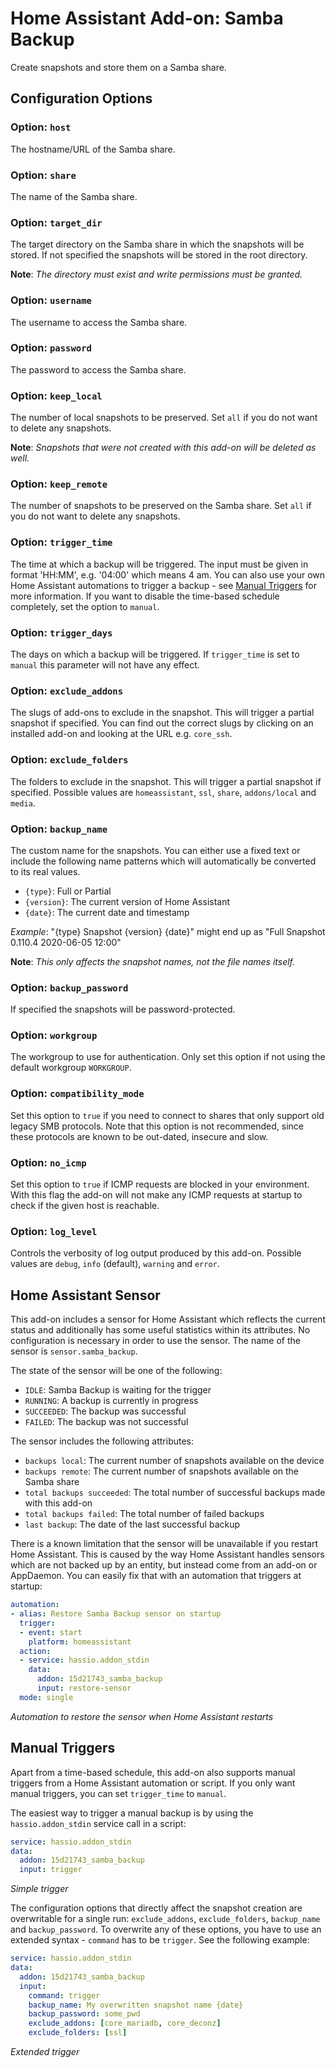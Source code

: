 # Home Assistant Add-on: Samba Backup

Create snapshots and store them on a Samba share.

## Configuration Options

### Option: `host`

The hostname/URL of the Samba share.

### Option: `share`

The name of the Samba share.

### Option: `target_dir`

The target directory on the Samba share in which the snapshots will be stored. If not specified the snapshots will be stored in the root directory.

**Note**: _The directory must exist and write permissions must be granted._

### Option: `username`

The username to access the Samba share.

### Option: `password`

The password to access the Samba share.

### Option: `keep_local`

The number of local snapshots to be preserved. Set `all` if you do not want to delete any snapshots.

**Note**: _Snapshots that were not created with this add-on will be deleted as well._

### Option: `keep_remote`

The number of snapshots to be preserved on the Samba share. Set `all` if you do not want to delete any snapshots.

### Option: `trigger_time`

The time at which a backup will be triggered. The input must be given in format 'HH:MM', e.g. '04:00' which means 4 am. You can also use your own Home Assistant automations to trigger a backup - see [Manual Triggers](https://github.com/thomasmauerer/hassio-addons/blob/master/samba-backup/DOCS.md#manual-triggers) for more information. If you want to disable the time-based schedule completely, set the option to `manual`.

### Option: `trigger_days`

The days on which a backup will be triggered. If `trigger_time` is set to `manual` this parameter will not have any effect.

### Option: `exclude_addons`

The slugs of add-ons to exclude in the snapshot. This will trigger a partial snapshot if specified. You can find out the correct slugs by clicking on an installed add-on and looking at the URL e.g. `core_ssh`.

### Option: `exclude_folders`

The folders to exclude in the snapshot. This will trigger a partial snapshot if specified. Possible values are `homeassistant`, `ssl`, `share`, `addons/local` and `media`.

### Option: `backup_name`

The custom name for the snapshots. You can either use a fixed text or include the following name patterns which will automatically be converted to its real values.

- `{type}`: Full or Partial
- `{version}`: The current version of Home Assistant
- `{date}`: The current date and timestamp

_Example_: "{type} Snapshot {version} {date}" might end up as "Full Snapshot 0.110.4 2020-06-05 12:00"

**Note**: _This only affects the snapshot names, not the file names itself._

### Option: `backup_password`

If specified the snapshots will be password-protected.

### Option: `workgroup`

The workgroup to use for authentication. Only set this option if not using the default workgroup `WORKGROUP`.

### Option: `compatibility_mode`

Set this option to `true` if you need to connect to shares that only support old legacy SMB protocols. Note that this option is not recommended, since these protocols are known to be out-dated, insecure and slow.

### Option: `no_icmp`

Set this option to `true` if ICMP requests are blocked in your environment. With this flag the add-on will not make any ICMP requests at startup to check if the given host is reachable.

### Option: `log_level`

Controls the verbosity of log output produced by this add-on. Possible values are `debug`, `info` (default), `warning` and `error`.


## Home Assistant Sensor

This add-on includes a sensor for Home Assistant which reflects the current status and additionally has some useful statistics within its attributes. No configuration is necessary in order to use the sensor. The name of the sensor is `sensor.samba_backup`.


The state of the sensor will be one of the following:

- `IDLE`: Samba Backup is waiting for the trigger
- `RUNNING`: A backup is currently in progress
- `SUCCEEDED`: The backup was successful
- `FAILED`: The backup was not successful


The sensor includes the following attributes:

- `backups local`: The current number of snapshots available on the device
- `backups remote`: The current number of snapshots available on the Samba share
- `total backups succeeded`: The total number of successful backups made with this add-on
- `total backups failed`: The total number of failed backups
- `last backup`: The date of the last successful backup


There is a known limitation that the sensor will be unavailable if you restart Home Assistant. This is caused by the way Home Assistant handles sensors which are not backed up by an entity, but instead come from an add-on or AppDaemon. You can easily fix that with an automation that triggers at startup:


```yaml
automation:
- alias: Restore Samba Backup sensor on startup
  trigger:
  - event: start
    platform: homeassistant
  action:
  - service: hassio.addon_stdin
    data:
      addon: 15d21743_samba_backup
      input: restore-sensor
  mode: single
```

_Automation to restore the sensor when Home Assistant restarts_


## Manual Triggers

Apart from a time-based schedule, this add-on also supports manual triggers from a Home Assistant automation or script. If you only want manual triggers, you can set `trigger_time` to `manual`.

The easiest way to trigger a manual backup is by using the `hassio.addon_stdin` service call in a script:

```yaml
service: hassio.addon_stdin
data:
  addon: 15d21743_samba_backup
  input: trigger
```

_Simple trigger_

The configuration options that directly affect the snapshot creation are overwritable for a single run: `exclude_addons`, `exclude_folders`, `backup_name` and `backup_password`. To overwrite any of these options, you have to use an extended syntax - `command` has to be `trigger`. See the following example:

```yaml
service: hassio.addon_stdin
data:
  addon: 15d21743_samba_backup
  input:
    command: trigger
    backup_name: My overwritten snapshot name {date}
    backup_password: some_pwd
    exclude_addons: [core_mariadb, core_deconz]
    exclude_folders: [ssl]
```

_Extended trigger_
